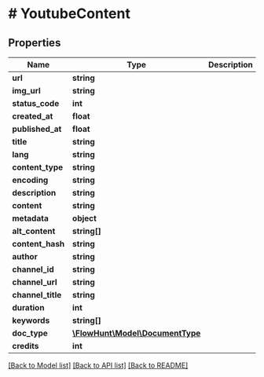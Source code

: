 # # YoutubeContent

## Properties

Name | Type | Description | Notes
------------ | ------------- | ------------- | -------------
**url** | **string** |  | [optional]
**img_url** | **string** |  | [optional]
**status_code** | **int** |  | [optional]
**created_at** | **float** |  | [optional]
**published_at** | **float** |  | [optional]
**title** | **string** |  | [optional]
**lang** | **string** |  | [optional]
**content_type** | **string** |  | [optional]
**encoding** | **string** |  | [optional]
**description** | **string** |  | [optional]
**content** | **string** |  | [optional]
**metadata** | **object** |  | [optional]
**alt_content** | **string[]** |  | [optional]
**content_hash** | **string** |  | [optional]
**author** | **string** |  | [optional]
**channel_id** | **string** |  | [optional]
**channel_url** | **string** |  | [optional]
**channel_title** | **string** |  | [optional]
**duration** | **int** |  | [optional]
**keywords** | **string[]** |  | [optional]
**doc_type** | [**\FlowHunt\Model\DocumentType**](DocumentType.md) |  | [optional]
**credits** | **int** |  | [optional]

[[Back to Model list]](../../README.md#models) [[Back to API list]](../../README.md#endpoints) [[Back to README]](../../README.md)
